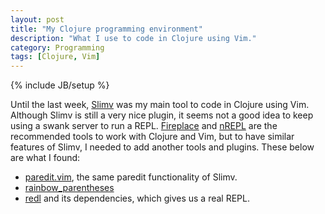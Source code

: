 ```yaml
---
layout: post
title: "My Clojure programming environment"
description: "What I use to code in Clojure using Vim."
category: Programming
tags: [Clojure, Vim]
---
```

{% include JB/setup %}

Until the last week, [Slimv](https://bitbucket.org/kovisoft/slimv) was my main tool to
code in Clojure using Vim. Although Slimv is still a very nice plugin, it seems not 
a good idea to keep using a swank server to run a REPL. 
[Fireplace](https://github.com/tpope/vim-fireplace) and 
[nREPL](https://github.com/clojure/tools.nrepl) are the recommended tools to work 
with Clojure and Vim, but to have similar features of Slimv, I needed to add another
tools and plugins. These below are what I found:

* [paredit.vim](https://github.com/vim-scripts/paredit.vim), the same paredit 
functionality of Slimv.
* [rainbow_parentheses](https://github.com/kien/rainbow_parentheses.vim)
* [redl](https://github.com/dgrnbrg/redl) and its dependencies, which gives us a
real REPL.
